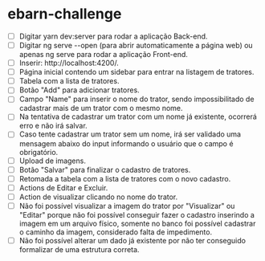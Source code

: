 # ebarn-challenge
- [ ] Digitar yarn dev:server para rodar a aplicação Back-end.
- [ ] Digitar ng serve --open (para abrir automaticamente a página web) ou apenas ng serve para rodar a aplicação Front-end.
- [ ] Inserir: http://localhost:4200/.
- [ ] Página inicial contendo um sidebar para entrar na listagem de tratores.  
- [ ] Tabela com a lista de tratores.
- [ ] Botão "Add" para adicionar tratores.
- [ ] Campo "Name" para inserir o nome do trator, sendo impossibilitado de cadastrar mais de um trator com o mesmo nome.
- [ ] Na tentativa de cadastrar um trator com um nome já existente, ocorrerá erro e não irá salvar.
- [ ] Caso tente cadastrar um trator sem um nome, irá ser validado uma mensagem abaixo do input informando o usuário que o campo é obrigatório.
- [ ] Upload de imagens.
- [ ] Botão "Salvar" para finalizar o cadastro de tratores.
- [ ] Retomada a tabela com a lista de tratores com o novo cadastro.
- [ ] Actions de Editar e Excluir.
- [ ] Action de visualizar clicando no nome do trator.
- [ ] Não foi possível visualizar a imagem do trator por "Visualizar" ou "Editar" porque não foi possível conseguir fazer o cadastro inserindo a imagem em um arquivo
físico, somente no banco foi possível cadastrar o caminho da imagem, considerado falta de impedimento.
- [ ] Não foi possível alterar um dado já existente por não ter conseguido formalizar de uma estrutura correta.
